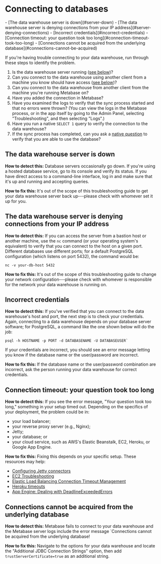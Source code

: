 # Connecting to databases

<div class='doc-toc' markdown=1>
- [The data warehouse server is down](#server-down)
- [The data warehouse server is denying connections from your IP address](#server-denying-connections)
- [Incorrect credentials](#incorrect-credentials)
- [Connection timeout: your question took too long](#connection-timeout-took-too-long)
- [Connections cannot be acquired from the underlying database](#connections-cannot-be-acquired)
</div>

If you're having trouble connecting to your data warehouse, run through these steps to identify the problem.

1. Is the data warehouse server running ([see below](#server-down))?
2. Can you connect to the data warehouse using another client from a machine you know should have access ([see below](#server-denying-connections))?
3. Can you connect to the data warehouse from another client from the machine you're running Metabase on?
4. Have you added the connection in Metabase?
5. Have you examined the logs to verify that the sync process started and that no errors were thrown? (You can view the logs in the Metabase process, or in the app itself by going to the Admin Panel, selecting "Troubleshooting", and then selecting "Logs".)
6. Have you run a native `SELECT 1` query to verify the connection to the data warehouse?
7. If the sync process has completed, can you ask a [native question][native-question] to verify that you are able to use the database?

<h2 id="server-down">The data warehouse server is down</h2>

**How to detect this:** Database servers occasionally go down. If you're using a hosted database service, go to its console and verify its status. If you have direct access to a command-line interface, log in and make sure that it's up and running and accepting queries.

**How to fix this:** It's out of the scope of this troubleshooting guide to get your data warehouse server back up---please check with whomever set it up for you.

<h2 id="server-denying-connections">The data warehouse server is denying connections from your IP address</h2>

**How to detect this:** If you can access the server from a bastion host or another machine, use the `nc` command (or your operating system's equivalent) to verify that you can connect to the host on a given port. Different databases use different ports; for a default PostgreSQL configuration (which listens on port 5432), the command would be:

```
nc -v your-db-host 5432
```

**How to fix this:** It's out of the scope of this troubleshooting guide to change your network configuration---please check with whomever is responsible for the network your data warehouse is running on.

<h2 id="incorrect-credentials">Incorrect credentials</h2>

**How to detect this:** If you've verified that you can connect to the data warehouse's host and port, the next step is to check your credentials. Again, connecting to a data warehouse depends on your database server software; for PostgreSQL, a command like the one shown below will do the job:

```
psql -h HOSTNAME -p PORT -d DATABASENAME -U DATABASEUSER`
```

If your credentials are incorrect, you should see an error message letting you know if the database name or the user/password are incorrect.

**How to fix this:** If the database name or the user/password combination are incorrect, ask the person running your data warehouse for correct credentials.

<h2 id="connection-timeout-took-too-long">Connection timeout: your question took too long</h2>

**How to detect this:** If you see the error message, "Your question took too long," something in your setup timed out. Depending on the specifics of your deployment, the problem could be in:

- your load balancer;
- your reverse proxy server (e.g., Nginx);
- Jetty;
- your database; or
- your cloud service, such as AWS's Elastic Beanstalk, EC2, Heroku, or Google App Engine.

**How to fix this:** Fixing this depends on your specific setup. These resources may help:

- [Configuring Jetty connectors][configuring-jetty]
- [EC2 Troubleshooting][ec2-troubleshooting]
- [Elastic Load Balancing Connection Timeout Management][elb-timeout]
- [Heroku timeouts][heroku-timeout]
- [App Engine: Dealing with DeadlineExceededErrors][app-engine-timeout]

<h2 id="connections-cannot-be-acquired">Connections cannot be acquired from the underlying database</h2>

**How to detect this:** Metabase fails to connect to your data warehouse and the Metabase server logs include the error message `Connections cannot be acquired from the underlying database!

**How to fix this:** Navigate to the options for your data warehouse and locate the "Additional JDBC Connection Strings" option, then add `trustServerCertificate=true` as an additional string.

[app-engine-timeout]: https://cloud.google.com/appengine/articles/deadlineexceedederrors
[configuring-jetty]: https://www.eclipse.org/jetty/documentation/current/configuring-connectors.html
[ec2-troubleshooting]: https://docs.aws.amazon.com/AWSEC2/latest/UserGuide/TroubleshootingInstancesConnecting.html
[elb-timeout]: https://aws.amazon.com/blogs/aws/elb-idle-timeout-control/
[heroku-timeout]: https://devcenter.heroku.com/articles/request-timeout
[native-question]: ../users-guide/writing-sql.html
